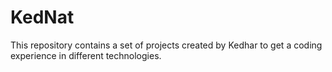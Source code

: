 # KedNat
This repository contains a set of projects created by Kedhar to get a coding experience in different technologies.